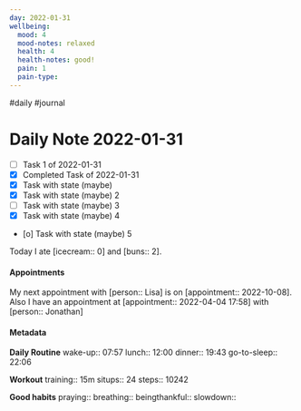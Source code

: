 ```yaml
---
day: 2022-01-31
wellbeing:
  mood: 4
  mood-notes: relaxed
  health: 4
  health-notes: good!
  pain: 1
  pain-type: 
---
```

#daily #journal

# Daily Note 2022-01-31

- [ ] Task 1 of 2022-01-31
- [x] Completed Task of 2022-01-31
- [x] Task with state (maybe)
- [x] Task with state (maybe) 2
- [ ] Task with state (maybe) 3
- [x] Task with state (maybe) 4
- [o] Task with state (maybe) 5

Today I ate [icecream:: 0] and [buns:: 2].

#### Appointments
My next appointment with [person:: Lisa] is on [appointment:: 2022-10-08].
Also I have an appointment at [appointment:: 2022-04-04 17:58] with [person:: Jonathan]

#### Metadata

**Daily Routine**
wake-up:: 07:57
lunch:: 12:00
dinner:: 19:43
go-to-sleep:: 22:06

**Workout**
training:: 15m
situps:: 24
steps:: 10242

**Good habits**
praying:: 
breathing:: 
beingthankful:: 
slowdown:: 
